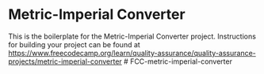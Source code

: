 # Metric-Imperial Converter

This is the boilerplate for the Metric-Imperial Converter project. Instructions for building your project can be found at https://www.freecodecamp.org/learn/quality-assurance/quality-assurance-projects/metric-imperial-converter
#   F C C - m e t r i c - i m p e r i a l - c o n v e r t e r  
 
